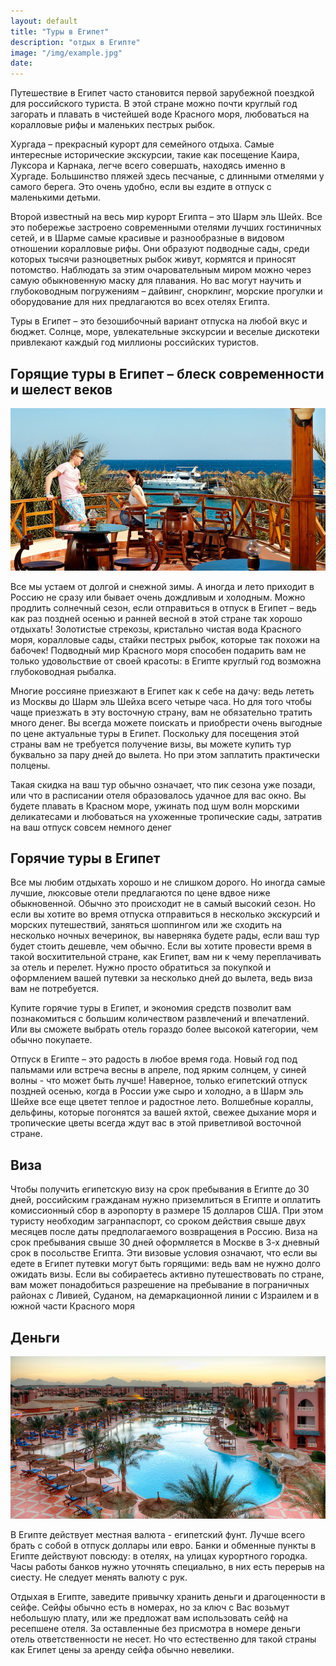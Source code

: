 ```yaml
---
layout: default
title: "Туры в Египет"
description: "отдых в Египте"
image: "/img/example.jpg"
date: 
---
```


<div id="egypt_hot"></div>

Путешествие в Египет часто становится первой зарубежной поездкой для российского туриста. В этой стране можно почти круглый год загорать и плавать в чистейшей воде Красного моря, любоваться на коралловые рифы и маленьких пестрых рыбок.

Хургада – прекрасный курорт для семейного отдыха. Самые интересные исторические экскурсии, такие как посещение Каира, Луксора и Карнака, легче всего совершать, находясь именно в Хургаде. Большинство пляжей здесь песчаные, с длинными отмелями у самого берега. Это очень удобно, если вы ездите в отпуск с маленькими детьми.

Второй известный на весь мир курорт Египта – это Шарм эль Шейх. Все это побережье застроено современными отелями лучших гостиничных сетей, и в Шарме самые красивые и разнообразные в видовом отношении коралловые рифы. Они образуют подводные сады, среди которых тысячи разноцветных рыбок живут, кормятся и приносят потомство. Наблюдать за этим очаровательным миром можно через самую обыкновенную маску для плавания. Но вас могут научить и глубоководным погружениям – дайвинг, снорклинг, морские прогулки и оборудование для них предлагаются во всех отелях Египта.

Туры в Египет – это безошибочный вариант отпуска на любой вкус и бюджет. Солнце, море, увлекательные экскурсии и веселые дискотеки привлекают каждый год миллионы российских туристов.

## Горящие туры в Египет – блеск современности и шелест веков

<div><img class="right" alt="актуальные туры в египет фото" src="/img/egypt5.jpg">

Все мы устаем от долгой и снежной зимы. А иногда и лето приходит в Россию не сразу или бывает очень дождливым и холодным. Можно продлить солнечный сезон, если отправиться в отпуск в Египет – ведь как раз поздней осенью и ранней весной в этой стране так хорошо отдыхать! Золотистые стрекозы, кристально чистая вода Красного моря, коралловые сады, стайки пестрых рыбок, которые так похожи на бабочек! Подводный мир Красного моря способен подарить вам не только удовольствие от своей красоты: в Египте круглый год возможна глубоководная рыбалка.

Многие россияне приезжают в Египет как к себе на дачу: ведь лететь из Москвы до Шарм эль Шейха всего четыре часа. Но для того чтобы чаще приезжать в эту восточную страну, вам не обязательно тратить много денег. Вы всегда можете поискать и приобрести очень выгодные по цене актуальные туры в Египет. Поскольку для посещения этой страны вам не требуется получение визы, вы можете купить тур буквально за пару дней до вылета. Но при этом заплатить практически полцены.

Такая скидка на ваш тур обычно означает, что пик сезона уже позади, или что в расписании отеля образовалось удачное для вас окно. Вы будете плавать в Красном море, ужинать под шум волн морскими деликатесами и любоваться на ухоженные тропические сады, затратив на ваш отпуск совсем немного денег

<!-- include ". . /z+Egypt+M. txt" -->

</div> 

## Горячие туры в Египет

Все мы любим отдыхать хорошо и не слишком дорого. Но иногда самые лучшие, люксовые отели предлагаются по цене вдвое ниже обыкновенной. Обычно это происходит не в самый высокий сезон. Но если вы хотите во время отпуска отправиться в несколько экскурсий и морских путешествий, заняться шоппингом или же сходить на несколько ночных вечеринок, вы наверняка будете рады, если ваш тур будет стоить дешевле, чем обычно. Если вы хотите провести время в такой восхитительной стране, как Египет, вам ни к чему переплачивать за отель и перелет. Нужно просто обратиться за покупкой и оформлением вашей путевки за несколько дней до вылета, ведь виза вам не потребуется.

Купите горячие туры в Египет, и экономия средств позволит вам познакомиться с большим количеством развлечений и впечатлений. Или вы сможете выбрать отель гораздо более высокой категории, чем обычно покупаете.

Отпуск в Египте – это радость в любое время года. Новый год под пальмами или встреча весны в апреле, под ярким солнцем, у синей волны - что может быть лучше! Наверное, только египетский отпуск поздней осенью, когда в России уже сыро и холодно, а в Шарм эль Шейхе все еще цветет теплое и радостное лето. Волшебные кораллы, дельфины, которые погонятся за вашей яхтой, свежее дыхание моря и тропические цветы всегда ждут вас в этой приветливой восточной стране. 

## Виза

Чтобы получить египетскую визу на срок пребывания в Египте до 30 дней, российским гражданам нужно приземлиться в Египте и оплатить комиссионный сбор в аэропорту в размере 15 долларов США. При этом туристу необходим загранпаспорт, со сроком действия свыше двух месяцев после даты предполагаемого возвращения в Россию. Виза на срок пребывания свыше 30 дней оформляется в Москве в 3-х дневный срок в посольстве Египта. Эти визовые условия означают, что если вы едете в Египет путевки могут быть горящими: ведь вам не нужно долго ожидать визы. Если вы собираетесь активно путешествовать по стране, вам может понадобиться разрешение на пребывание в пограничных районах с Ливией, Суданом, на демаркационной линии с Израилем и в южной части Красного моря

## Деньги

<img class="right" alt="туры в египет деньги египта" src="/img/egypt2.jpg">

В Египте действует местная валюта - египетский фунт. Лучше всего брать с собой в отпуск доллары или евро. Банки и обменные пункты в Египте действуют повсюду: в отелях, на улицах курортного городка. Часы работы банков нужно уточнять специально, в них есть перерыв на сиесту. Не следует менять валюту с рук.

Отдыхая в Египте, заведите привычку хранить деньги и драгоценности в сейфе. Сейфы обычно есть в номерах, но за ключ с Вас возьмут небольшую плату, или же предложат вам использовать сейф на ресепшене отеля. За оставленные без присмотра в номере деньги отель ответственности не несет. Но что естественно для такой страны как Египет цены за аренду сейфа обычно невелики.
